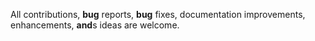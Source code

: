All contributions, **bug** reports, **bug** fixes, documentation improvements, enhancements, **and**s ideas are welcome.
